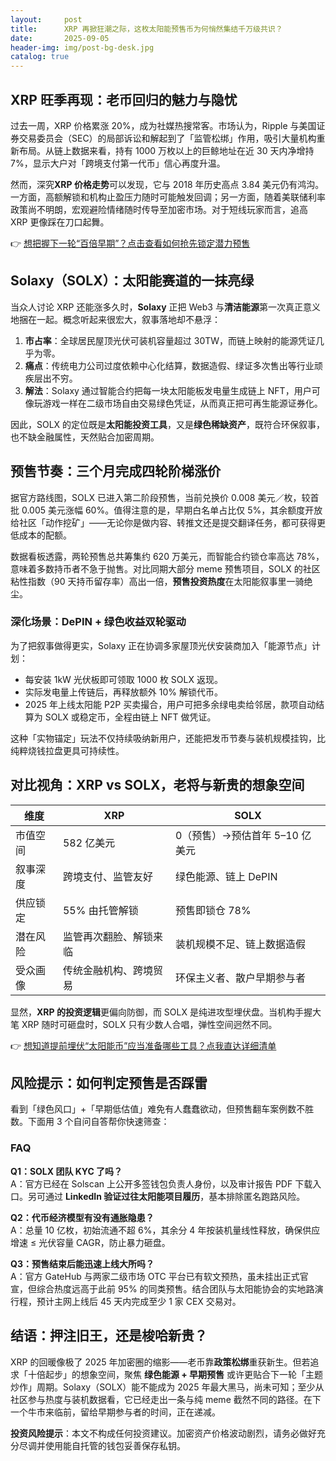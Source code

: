 ```yaml
---
layout:     post
title:      XRP 再掀狂潮之际，这枚太阳能预售币为何悄然集结千万级共识？
date:       2025-09-05
header-img: img/post-bg-desk.jpg
catalog: true
---
```


## XRP 旺季再现：老币回归的魅力与隐忧
过去一周，XRP 价格累涨 20%，成为社媒热搜常客。市场认为，Ripple 与美国证券交易委员会（SEC）的局部诉讼和解起到了「监管松绑」作用，吸引大量机构重新布局。从链上数据来看，持有 1000 万枚以上的巨鲸地址在近 30 天内净增持 7%，显示大户对「跨境支付第一代币」信心再度升温。

然而，深究**XRP 价格走势**可以发现，它与 2018 年历史高点 3.84 美元仍有鸿沟。一方面，高额解锁和机构止盈压力随时可能触发回调；另一方面，随着美联储利率政策尚不明朗，宏观避险情绪随时传导至加密市场。对于短线玩家而言，追高 XRP 更像踩在刀口起舞。

👉 [想把握下一轮“百倍早期”？点击查看如何抢先锁定潜力预售](https://okxdog.com/)

## Solaxy（SOLX）：太阳能赛道的一抹亮绿
当众人讨论 XRP 还能涨多久时，**Solaxy** 正把 Web3 与**清洁能源**第一次真正意义地捆在一起。概念听起来很宏大，叙事落地却不悬浮：

1. **市占率**：全球居民屋顶光伏可装机容量超过 30TW，而链上映射的能源凭证几乎为零。  
2. **痛点**：传统电力公司过度依赖中心化结算，数据造假、绿证多次售出等行业顽疾层出不穷。  
3. **解法**：Solaxy 通过智能合约把每一块太阳能板发电量生成链上 NFT，用户可像玩游戏一样在二级市场自由交易绿色凭证，从而真正把可再生能源证券化。

因此，SOLX 的定位既是**太阳能投资工具**，又是**绿色稀缺资产**，既符合环保叙事，也不缺金融属性，天然贴合加密周期。

## 预售节奏：三个月完成四轮阶梯涨价
据官方路线图，SOLX 已进入第二阶段预售，当前兑换价 0.008 美元／枚，较首批 0.005 美元涨幅 60%。值得注意的是，早期白名单占比仅 5%，其余额度开放给社区「动作挖矿」——无论你是做内容、转推文还是提交翻译任务，都可获得更低成本的配额。

数据看板透露，两轮预售总共筹集约 620 万美元，而智能合约锁仓率高达 78%，意味着多数持币者不急于抛售。对比同期大部分 meme 预售项目，SOLX 的社区粘性指数（90 天持币留存率）高出一倍，**预售投资热度**在太阳能叙事里一骑绝尘。

### 深化场景：DePIN + 绿色收益双轮驱动
为了把叙事做得更实，Solaxy 正在协调多家屋顶光伏安装商加入「能源节点」计划：

- 每安装 1kW 光伏板即可领取 1000 枚 SOLX 返现。  
- 实际发电量上传链后，再释放额外 10% 解锁代币。  
- 2025 年上线太阳能 P2P 买卖撮合，用户可把多余绿电卖给邻居，款项自动结算为 SOLX 或稳定币，全程由链上 NFT 做凭证。

这种「实物锚定」玩法不仅持续吸纳新用户，还能把发币节奏与装机规模挂钩，比纯粹烧钱拉盘更具可持续性。

## 对比视角：XRP vs SOLX，老将与新贵的想象空间
| 维度 | XRP | SOLX |
|---|---|---|
| 市值空间 | 582 亿美元 | 0（预售）→预估首年 5–10 亿美元 |
| 叙事深度 | 跨境支付、监管友好 | 绿色能源、链上 DePIN |
| 供应锁定 | 55% 由托管解锁 | 预售即锁仓 78% |
| 潜在风险 | 监管再次翻脸、解锁来临 | 装机规模不足、链上数据造假 |
| 受众画像 | 传统金融机构、跨境贸易 | 环保主义者、散户早期参与者 |

显然，**XRP 的投资逻辑**更偏向防御，而 SOLX 是纯进攻型埋伏盘。当机构手握大笔 XRP 随时可砸盘时，SOLX 只有少数人合唱，弹性空间迥然不同。

👉 [想知道提前埋伏“太阳能币”应当准备哪些工具？点我直达详细清单](https://okxdog.com/)

## 风险提示：如何判定预售是否踩雷
看到「绿色风口」+「早期低估值」难免有人蠢蠢欲动，但预售翻车案例数不胜数。下面用 3 个自问自答帮你快速筛查：

### FAQ
**Q1：SOLX 团队 KYC 了吗？**  
A：官方已经在 Solscan 上公开多签钱包负责人身份，以及审计报告 PDF 下载入口。另可通过 **LinkedIn 验证过往太阳能项目履历**，基本排除匿名跑路风险。

**Q2：代币经济模型有没有通胀隐患？**  
A：总量 10 亿枚，初始流通不超 6%，其余分 4 年按装机量线性释放，确保供应增速 ≤ 光伏容量 CAGR，防止暴力砸盘。

**Q3：预售结束后能迅速上线大所吗？**  
A：官方 GateHub 与两家二级市场 OTC 平台已有软文预热，虽未挂出正式官宣，但综合热度远高于此前 95% 的同类预售。结合团队与太阳能协会的实地路演行程，预计主网上线后 45 天内完成至少 1 家 CEX 交易对。

## 结语：押注旧王，还是梭哈新贵？
XRP 的回暖像极了 2025 年加密圈的缩影——老币靠**政策松绑**重获新生。但若追求「十倍起步」的想象空间，聚焦 **绿色能源 + 早期预售** 或许更贴合下一轮「主题炒作」周期。Solaxy（SOLX）能不能成为 2025 年最大黑马，尚未可知；至少从社区参与热度与装机数据看，它已经走出一条与纯 meme 截然不同的路径。在下一个牛市来临前，留给早期参与者的时间，正在递减。

**投资风险提示**：本文不构成任何投资建议。加密资产价格波动剧烈，请务必做好充分尽调并使用能自托管的钱包妥善保存私钥。